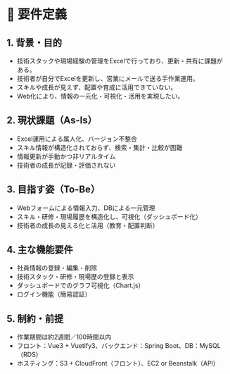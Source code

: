 # 📝 要件定義

## 1. 背景・目的
- 技術スタックや現場経験の管理をExcelで行っており、更新・共有に課題がある。
- 技術者が自分でExcelを更新し、営業にメールで送る手作業運用。
- スキルや成長が見えず、配置や育成に活用できていない。
- Web化により、情報の一元化・可視化・活用を実現したい。

## 2. 現状課題（As-Is）
- Excel運用による属人化、バージョン不整合
- スキル情報が構造化されておらず、検索・集計・比較が困難
- 情報更新が手動かつ非リアルタイム
- 技術者の成長が記録・評価されない

## 3. 目指す姿（To-Be）
- Webフォームによる情報入力、DBによる一元管理
- スキル・研修・現場履歴を構造化し、可視化（ダッシュボード化）
- 技術者の成長の見える化と活用（教育・配置判断）

## 4. 主な機能要件
- 社員情報の登録・編集・削除
- 技術スタック・研修・現場歴の登録と表示
- ダッシュボードでのグラフ可視化（Chart.js）
- ログイン機能（簡易認証）

## 5. 制約・前提
- 作業期間は約2週間／100時間以内
- フロント：Vue3 + Vuetify3、バックエンド：Spring Boot、DB：MySQL（RDS）
- ホスティング：S3 + CloudFront（フロント）、EC2 or Beanstalk（API）